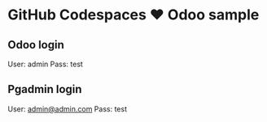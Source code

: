 # GitHub Codespaces ♥️ Odoo sample

## Odoo login
User: admin
Pass: test


## Pgadmin login
User: admin@admin.com
Pass: test

